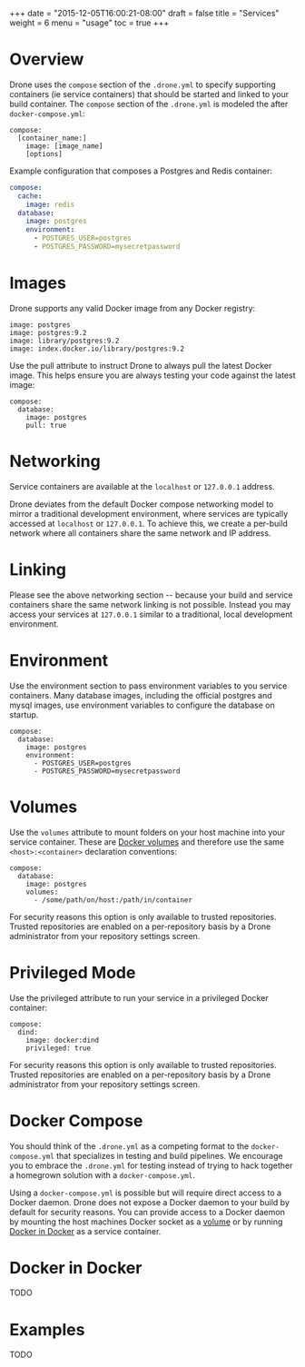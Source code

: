 +++
date = "2015-12-05T16:00:21-08:00"
draft = false
title = "Services"
weight = 6
menu = "usage"
toc = true
+++

# Overview

Drone uses the `compose` section of the `.drone.yml` to specify supporting containers (ie service containers) that should be started and linked to your build container. The `compose` section of the `.drone.yml` is modeled the after `docker-compose.yml`:

```
compose:
  [container_name:]
    image: [image_name]
    [options]
```

Example configuration that composes a Postgres and Redis container:

```yaml
compose:
  cache:
    image: redis
  database:
    image: postgres
    environment:
      - POSTGRES_USER=postgres
      - POSTGRES_PASSWORD=mysecretpassword
```

# Images

Drone supports any valid Docker image from any Docker registry:

```
image: postgres
image: postgres:9.2
image: library/postgres:9.2
image: index.docker.io/library/postgres:9.2
```

Use the pull attribute to instruct Drone to always pull the latest Docker image. This helps ensure you are always testing your code against the latest image:

```
compose:
  database:
    image: postgres
    pull: true
```

# Networking

Service containers are available at the `localhost` or `127.0.0.1` address.

Drone deviates from the default Docker compose networking model to mirror a traditional development environment, where services are typically accessed at `localhost` or `127.0.0.1`. To achieve this, we create a per-build network where all containers share the same network and IP address.

# Linking

Please see the above networking section -- because your build and service containers share the same network linking is not possible. Instead you may access your services at `127.0.0.1` similar to a traditional, local development environment.

# Environment

Use the environment section to pass environment variables to you service containers. Many database images, including the official postgres and mysql images, use environment variables to configure the database on startup.

```
compose:
  database:
    image: postgres
    environment:
      - POSTGRES_USER=postgres
      - POSTGRES_PASSWORD=mysecretpassword
```

# Volumes

Use the `volumes` attribute to mount folders on your host machine into your service container. These are [Docker volumes](https://docs.docker.com/engine/userguide/dockervolumes/) and therefore use the same `<host>:<container>` declaration conventions:

```
compose:
  database:
    image: postgres
    volumes:
      - /some/path/on/host:/path/in/container
```

For security reasons this option is only available to trusted repositories. Trusted repositories are enabled on a per-repository basis by a Drone administrator from your repository settings screen.

# Privileged Mode

Use the privileged attribute to run your service in a privileged Docker container:

```
compose:
  dind:
    image: docker:dind
    privileged: true
```

For security reasons this option is only available to trusted repositories. Trusted repositories are enabled on a per-repository basis by a Drone administrator from your repository settings screen.

# Docker Compose

You should think of the `.drone.yml` as a competing format to the `docker-compose.yml` that specializes in testing and build pipelines. We encourage you to embrace the `.drone.yml` for testing instead of trying to hack together a homegrown solution with a `docker-compose.yml`.

Using a `docker-compose.yml` is possible but will require direct access to a Docker daemon. Drone does not expose a Docker daemon to your build by default for security reasons. You can provide access to a Docker daemon by mounting the host machines Docker socket as a [volume](#volumes:bfc9941b6b6fd7b4ef09dd0ccd08af0c) or by running [Docker in Docker](#docker-in-docker:bfc9941b6b6fd7b4ef09dd0ccd08af0c) as a service container.

# Docker in Docker

TODO

# Examples

TODO
